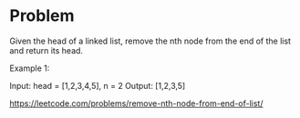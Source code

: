 # Problem

Given the head of a linked list, remove the nth node from the end of the list and return its head.

Example 1:

Input: head = [1,2,3,4,5], n = 2 Output: [1,2,3,5]

https://leetcode.com/problems/remove-nth-node-from-end-of-list/
